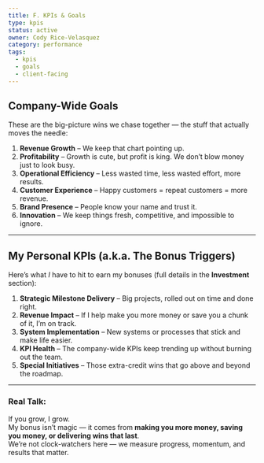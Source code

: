 ```yaml
---
title: F. KPIs & Goals
type: kpis
status: active
owner: Cody Rice-Velasquez
category: performance
tags:
  - kpis
  - goals
  - client-facing
---
```



## Company-Wide Goals  
These are the big-picture wins we chase together — the stuff that actually moves the needle:  

1. **Revenue Growth** – We keep that chart pointing up.  
2. **Profitability** – Growth is cute, but profit is king. We don’t blow money just to look busy.  
3. **Operational Efficiency** – Less wasted time, less wasted effort, more results.  
4. **Customer Experience** – Happy customers = repeat customers = more revenue.  
5. **Brand Presence** – People know your name and trust it.  
6. **Innovation** – We keep things fresh, competitive, and impossible to ignore.  

---

## My Personal KPIs (a.k.a. The Bonus Triggers)  
Here’s what *I* have to hit to earn my bonuses (full details in the **Investment** section):  

1. **Strategic Milestone Delivery** – Big projects, rolled out on time and done right.  
2. **Revenue Impact** – If I help make you more money or save you a chunk of it, I’m on track.  
3. **System Implementation** – New systems or processes that stick and make life easier.  
4. **KPI Health** – The company-wide KPIs keep trending up without burning out the team.  
5. **Special Initiatives** – Those extra-credit wins that go above and beyond the roadmap.  

---

### Real Talk:  
If you grow, I grow.  
My bonus isn’t magic — it comes from **making you more money, saving you money, or delivering wins that last**.  
We’re not clock-watchers here — we measure progress, momentum, and results that matter.  
